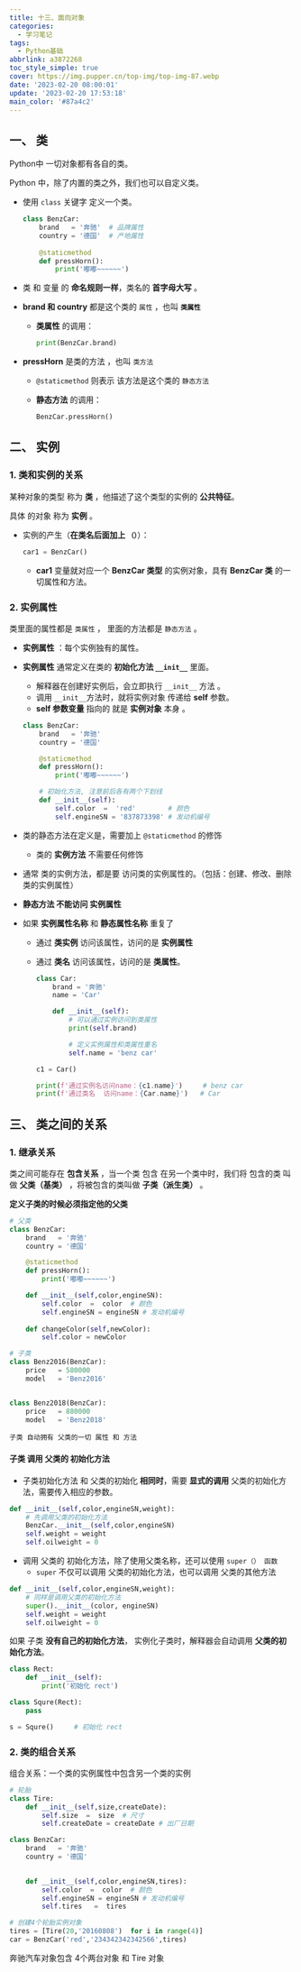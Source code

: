 ```yaml
---
title: 十三、面向对象
categories:
  - 学习笔记
tags:
  - Python基础
abbrlink: a3872268
toc_style_simple: true
cover: https://img.pupper.cn/top-img/top-img-87.webp
date: '2023-02-20 08:00:01'
update: '2023-02-20 17:53:18'
main_color: '#87a4c2'
---
```

## 一、 类

Python中 一切对象都有各自的类。

Python 中，除了内置的类之外，我们也可以自定义类。

-   使用 `class` 关键字 定义一个类。

    ```python
    class BenzCar:    
        brand   = '奔驰'  # 品牌属性
        country = '德国'  # 产地属性
        
        @staticmethod
        def pressHorn(): 
            print('嘟嘟~~~~~~')
    ```

-   类 和 变量 的 **命名规则一样**，类名的 **首字母大写** 。

-   **brand 和 country** 都是这个类的 `属性` ，也叫 **`类属性`**

    -   **类属性** 的调用：

        ```python
        print(BenzCar.brand)
        ```

-   **pressHorn** 是类的方法 ，也叫 `类方法`

    -   `@staticmethod` 则表示 该方法是这个类的 `静态方法`

    -   **静态方法** 的调用：

        ```python
        BenzCar.pressHorn()
        ```

## 二、 实例

### 1. 类和实例的关系

某种对象的类型 称为 **类** ，他描述了这个类型的实例的 **公共特征**。

具体 的对象 称为 **实例** 。

-   实例的产生（**在类名后面加上 `（）`**）：

    ```python
    car1 = BenzCar()
    ```

    -   **car1** 变量就对应一个 **BenzCar 类型** 的实例对象，具有 **BenzCar 类** 的一切属性和方法。

### 2. 实例属性

类里面的属性都是 `类属性` ， 里面的方法都是 `静态方法` 。 

-   **实例属性** ：每个实例独有的属性。

-   **实例属性** 通常定义在类的 **初始化方法 `__init__`** 里面。

    -   解释器在创建好实例后，会立即执行 `__init__` 方法 。
    -   调用 `__init__`方法时，就将实例对象 传递给 **self** 参数。
    -   **self 参数变量** 指向的 就是 **实例对象** 本身 。

    ```python
    class BenzCar:    
        brand   = '奔驰'  
        country = '德国'  
    
        @staticmethod
        def pressHorn(): 
            print('嘟嘟~~~~~~')
    
        # 初始化方法, 注意前后各有两个下划线
        def __init__(self):
            self.color  =  'red'        # 颜色
            self.engineSN = '837873398' # 发动机编号
    ```

-   类的静态方法在定义是，需要加上 `@staticmethod` 的修饰

    -   类的 **实例方法** 不需要任何修饰

-   通常 类的实例方法，都是要 访问类的实例属性的。（包括：创建、修改、删除 类的实例属性）

-   **静态方法 不能访问 实例属性**

-   如果 **实例属性名称** 和 **静态属性名称** 重复了

    -   通过 **类实例** 访问该属性，访问的是 **实例属性**

    -   通过 **类名** 访问该属性，访问的是 **类属性**。

        ```python
        class Car:
            brand = '奔驰'
            name = 'Car'
        
            def __init__(self):
                # 可以通过实例访问到类属性
                print(self.brand)
        
                # 定义实例属性和类属性重名
                self.name = 'benz car'
        
        c1 = Car()
        
        print(f'通过实例名访问name：{c1.name}')		# benz car
        print(f'通过类名  访问name：{Car.name}')	# Car
        ```

## 三、 类之间的关系

### 1. 继承关系

类之间可能存在 **包含关系** ，当一个类 包含 在另一个类中时，我们将 包含的类 叫做 **父类（基类）** ，将被包含的类叫做 **子类（派生类）** 。

**定义子类的时候必须指定他的父类**

```python
# 父类
class BenzCar: 
    brand   = '奔驰'  
    country = '德国'  

    @staticmethod
    def pressHorn(): 
        print('嘟嘟~~~~~~')

    def __init__(self,color,engineSN):
        self.color  =  color  # 颜色
        self.engineSN = engineSN # 发动机编号
    
    def changeColor(self,newColor):
        self.color = newColor

# 子类
class Benz2016(BenzCar):
    price   = 580000
    model   = 'Benz2016'   


class Benz2018(BenzCar):
    price   = 880000
    model   = 'Benz2018'    
```

`子类 自动拥有 父类的一切 属性 和 方法`

#### 子类 调用 父类的 初始化方法

-   子类初始化方法 和 父类的初始化 **相同时**，需要 **显式的调用** 父类的初始化方法，需要传入相应的参数。

```python
def __init__(self,color,engineSN,weight):
    # 先调用父类的初始化方法
    BenzCar.__init__(self,color,engineSN)
    self.weight = weight 
    self.oilweight = 0  
```

-   调用 父类的 初始化方法，除了使用父类名称，还可以使用 `super（） 函数`
    -   `super` 不仅可以调用 父类的初始化方法，也可以调用 父类的其他方法

```python
def __init__(self,color,engineSN,weight):
    # 同样是调用父类的初始化方法
    super().__init__(color, engineSN)
    self.weight = weight 
    self.oilweight = 0  
```

如果 子类 **没有自己的初始化方法**， 实例化子类时，解释器会自动调用 **父类的初始化方法**。

```python
class Rect:
    def __init__(self):
        print('初始化 rect')

class Squre(Rect):
    pass

s = Squre()		# 初始化 rect
```

### 2. 类的组合关系

组合关系：一个类的实例属性中包含另一个类的实例

```python
# 轮胎
class Tire:    
    def __init__(self,size,createDate):
        self.size  =  size  # 尺寸
        self.createDate = createDate # 出厂日期

class BenzCar:    
    brand   = '奔驰'  
    country = '德国'  

  
    def __init__(self,color,engineSN,tires):
        self.color  =  color  # 颜色
        self.engineSN = engineSN # 发动机编号
        self.tires   =  tires

# 创建4个轮胎实例对象
tires = [Tire(20,'20160808')  for i in range(4)]
car = BenzCar('red','234342342342566',tires)
```

奔驰汽车对象包含 4个两台对象 和  Tire 对象
